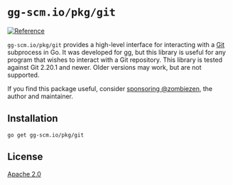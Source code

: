 # `gg-scm.io/pkg/git`

[![Reference](https://pkg.go.dev/badge/gg-scm.io/pkg/git?tab=doc)](https://pkg.go.dev/gg-scm.io/pkg/git?tab=doc)

`gg-scm.io/pkg/git` provides a high-level interface for interacting with a
[Git][] subprocess in Go. It was developed for [gg][], but this library is
useful for any program that wishes to interact with a Git repository.
This library is tested against Git 2.20.1 and newer. Older versions may work,
but are not supported.

If you find this package useful, consider [sponsoring @zombiezen][],
the author and maintainer.

[Git]: https://git-scm.com/
[gg]: https://gg-scm.io/
[sponsoring @zombiezen]: https://github.com/sponsors/zombiezen

## Installation

```
go get gg-scm.io/pkg/git
```

## License

[Apache 2.0](LICENSE)
